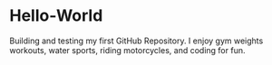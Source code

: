 # Hello-World
Building and testing my first GitHub Repository.
I enjoy gym weights workouts, water sports, riding motorcycles, and coding for fun.
